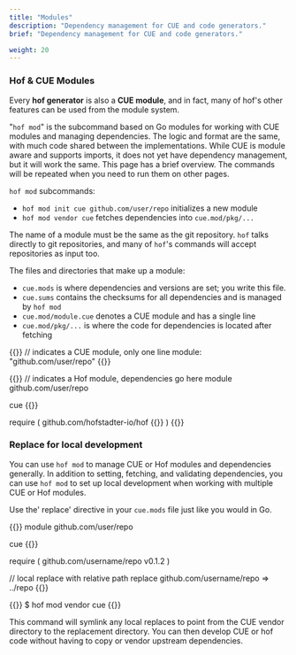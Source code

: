 ```yaml
---
title: "Modules"
description: "Dependency management for CUE and code generators."
brief: "Dependency management for CUE and code generators."

weight: 20
---
```


### Hof & CUE Modules

Every __hof generator__ is also a __CUE module__,
and in fact, many of hof's other features can
be used from the module system.

"`hof mod`" is the subcommand based on Go modules
for working with CUE modules and managing dependencies.
The logic and format are the same, with much code shared between the implementations.
While CUE is module aware and supports imports,
it does not yet have dependency management, but it will work the same.
This page has a brief overview. The commands will
be repeated when you need to run them on other pages.

`hof mod` subcommands:

- `hof mod init cue github.com/user/repo` initializes a new module
- `hof mod vendor cue` fetches dependencies into `cue.mod/pkg/...`

The name of a module must be the same as the git repository.
`hof` talks directly to git repositories, and many of
`hof`'s commands will accept repositories as input too.

The files and directories that make up a module:

- `cue.mods` is where dependencies and versions are set; you write this file.
- `cue.sums` contains the checksums for all dependencies and is managed by `hof mod`
- `cue.mod/module.cue` denotes a CUE module and has a single line
- `cue.mod/pkg/...` is where the code for dependencies is located after fetching

{{<codeInner title="cue.mod/module.cue">}}
// indicates a CUE module, only one line
module: "github.com/user/repo"
{{</codeInner>}}

{{<codeInner title="cue.mods">}}
// indicates a Hof module, dependencies go here
module github.com/user/repo

cue {{<cue-version>}}

require (
    github.com/hofstadter-io/hof {{<hof-version>}}
)
{{</codeInner>}}


### Replace for local development

You can use `hof mod` to manage CUE or Hof modules and dependencies generally.
In addition to setting, fetching, and validating dependencies,
you can use `hof mod` to set up local development when working
with multiple CUE or Hof modules.

Use the' replace' directive in your `cue.mods` file just like you would in Go.

{{<codeInner title="cue.mods with replace">}}
module github.com/user/repo

cue {{<cue-version>}}

require (
    github.com/username/repo v0.1.2
)

// local replace with relative path
replace github.com/username/repo => ../repo
{{</codeInner>}}

{{<codeInner title="> terminal">}}
$ hof mod vendor cue
{{</codeInner>}}

This command will symlink any local replaces
to point from the CUE vendor directory
to the replacement directory.
You can then develop CUE or hof code
without having to copy or vendor upstream dependencies.
